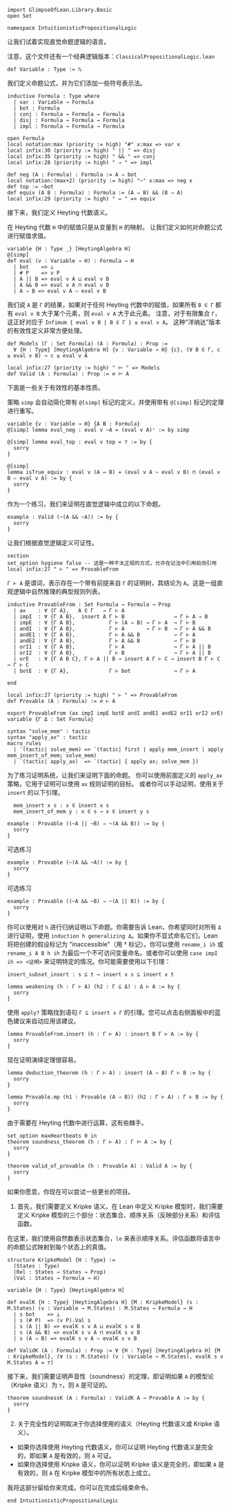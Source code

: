 ```lean
import GlimpseOfLean.Library.Basic
open Set

namespace IntuitionisticPropositionalLogic
```

让我们试着实现直觉命题逻辑的语言。

注意，这个文件还有一个经典逻辑版本：`ClassicalPropositionalLogic.lean`

```lean
def Variable : Type := ℕ
```

我们定义命题公式，并为它们添加一些符号表示法。

```lean
inductive Formula : Type where
  | var : Variable → Formula
  | bot : Formula
  | conj : Formula → Formula → Formula
  | disj : Formula → Formula → Formula
  | impl : Formula → Formula → Formula

open Formula
local notation:max (priority := high) "#" x:max => var x
local infix:30 (priority := high) " || " => disj
local infix:35 (priority := high) " && " => conj
local infix:28 (priority := high) " ⇒ " => impl

def neg (A : Formula) : Formula := A ⇒ bot
local notation:(max+2) (priority := high) "~" x:max => neg x
def top := ~bot
def equiv (A B : Formula) : Formula := (A ⇒ B) && (B ⇒ A)
local infix:29 (priority := high) " ⇔ " => equiv
```

接下来，我们定义 Heyting 代数语义。

在 Heyting 代数 `H` 中的赋值只是从变量到 `H` 的映射。
让我们定义如何对命题公式进行赋值求值。

```lean
variable {H : Type _} [HeytingAlgebra H]
@[simp]
def eval (v : Variable → H) : Formula → H
  | bot    => ⊥
  | # P    => v P
  | A || B => eval v A ⊔ eval v B
  | A && B => eval v A ⊓ eval v B
  | A ⇒ B => eval v A ⇨ eval v B
```

我们说 `A` 是 `Γ` 的结果，如果对于任何 Heyting 代数中的赋值，如果所有 `B ∈ Γ` 都有 `eval v B` 大于某个元素，则 `eval v A` 大于此元素。
注意，对于有限集合 `Γ`，这正好对应于 `Infimum { eval v B | B ∈ Γ } ≤ eval v A`。
这种“洋纳达”版本的有效性定义非常方便处理。

```lean
def Models (Γ : Set Formula) (A : Formula) : Prop :=
  ∀ {H : Type} [HeytingAlgebra H] {v : Variable → H} {c}, (∀ B ∈ Γ, c ≤ eval v B) → c ≤ eval v A

local infix:27 (priority := high) " ⊨ " => Models
def Valid (A : Formula) : Prop := ∅ ⊨ A
```

下面是一些关于有效性的基本性质。

策略 `simp` 会自动简化带有 `@[simp]` 标记的定义，并使用带有 `@[simp]` 标记的定理进行重写。

```lean
variable {v : Variable → H} {A B : Formula}
@[simp] lemma eval_neg : eval v ~A = (eval v A)ᶜ := by simp

@[simp] lemma eval_top : eval v top = ⊤ := by {
  sorry
}

@[simp]
lemma isTrue_equiv : eval v (A ⇔ B) = (eval v A ⇨ eval v B) ⊓ (eval v B ⇨ eval v A) := by {
  sorry
}
```

作为一个练习，我们来证明在直觉逻辑中成立的以下命题。

```lean
example : Valid (~(A && ~A)) := by {
  sorry
}
```

让我们根据直觉逻辑定义可证性。

```lean
section
set_option hygiene false -- 这是一种不太正规的方式，允许在记法中引用前向引用
local infix:27 " ⊢ " => ProvableFrom
```

`Γ ⊢ A` 是谓词，表示存在一个带有前提来自 `Γ` 的证明树，其结论为 `A`。这是一组直观逻辑中自然推理的典型规则列表。

```lean
inductive ProvableFrom : Set Formula → Formula → Prop
  | ax    : ∀ {Γ A},   A ∈ Γ   → Γ ⊢ A
  | impI  : ∀ {Γ A B},  insert A Γ ⊢ B                → Γ ⊢ A ⇒ B
  | impE  : ∀ {Γ A B},           Γ ⊢ (A ⇒ B) → Γ ⊢ A  → Γ ⊢ B
  | andI  : ∀ {Γ A B},           Γ ⊢ A       → Γ ⊢ B  → Γ ⊢ A && B
  | andE1 : ∀ {Γ A B},           Γ ⊢ A && B           → Γ ⊢ A
  | andE2 : ∀ {Γ A B},           Γ ⊢ A && B           → Γ ⊢ B
  | orI1  : ∀ {Γ A B},           Γ ⊢ A                → Γ ⊢ A || B
  | orI2  : ∀ {Γ A B},           Γ ⊢ B                → Γ ⊢ A || B
  | orE   : ∀ {Γ A B C}, Γ ⊢ A || B → insert A Γ ⊢ C → insert B Γ ⊢ C → Γ ⊢ C
  | botE  : ∀ {Γ A},             Γ ⊢ bot              → Γ ⊢ A

end

local infix:27 (priority := high) " ⊢ " => ProvableFrom
def Provable (A : Formula) := ∅ ⊢ A

export ProvableFrom (ax impI impE botE andI andE1 andE2 orI1 orI2 orE)
variable {Γ Δ : Set Formula}

syntax "solve_mem" : tactic
syntax "apply_ax" : tactic
macro_rules
  | `(tactic| solve_mem) => `(tactic| first | apply mem_insert | apply mem_insert_of_mem; solve_mem)
  | `(tactic| apply_ax)  => `(tactic| { apply ax; solve_mem })
```

为了练习证明系统，让我们来证明下面的命题。
你可以使用前面定义的 `apply_ax` 策略，它用于证明可以使用 `ax` 规则证明的目标。
或者你可以手动证明，使用关于 `insert` 的以下引理。
```
  mem_insert x s : x ∈ insert x s
  mem_insert_of_mem y : x ∈ s → x ∈ insert y s
```

```lean
example : Provable ((~A || ~B) ⇒ ~(A && B)) := by {
  sorry
}
```

可选练习

```lean
example : Provable (~(A && ~A)) := by {
  sorry
}
```

可选练习

```lean
example : Provable ((~A && ~B) ⇒ ~(A || B)) := by {
  sorry
}
```

你可以使用对 `h` 进行归纳证明以下命题。你需要告诉 Lean，你希望同时对所有 `Δ` 进行证明，使用 `induction h generalizing Δ`。如果你不显式命名它们，Lean 将把创建的假设标记为 "inaccessible"（用 † 标记）。你可以使用 `rename_i ih` 或 `rename_i A B h ih` 为最后一个不可访问变量命名。或者你可以使用 `case impI ih => <证明>` 来证明特定的情况。你可能需要使用以下引理：
```
insert_subset_insert : s ⊆ t → insert x s ⊆ insert x t
```

```lean
lemma weakening (h : Γ ⊢ A) (h2 : Γ ⊆ Δ) : Δ ⊢ A := by {
  sorry
}
```

使用 `apply?` 策略找到语句 `Γ ⊆ insert x Γ` 的引理。您可以点击右侧面板中的蓝色建议来自动应用该建议。

```lean
lemma ProvableFrom.insert (h : Γ ⊢ A) : insert B Γ ⊢ A := by {
  sorry
}
```

现在证明演绎定理很容易。

```lean
lemma deduction_theorem (h : Γ ⊢ A) : insert (A ⇒ B) Γ ⊢ B := by {
  sorry
}

lemma Provable.mp (h1 : Provable (A ⇒ B)) (h2 : Γ ⊢ A) : Γ ⊢ B := by {
  sorry
}
```

由于需要在 Heyting 代数中进行运算，这有些棘手。

```lean
set_option maxHeartbeats 0 in
theorem soundness_theorem (h : Γ ⊢ A) : Γ ⊨ A := by {
  sorry
}

theorem valid_of_provable (h : Provable A) : Valid A := by {
  sorry
}
```

如果你愿意，你现在可以尝试一些更长的项目。
1. 首先，我们需要定义 Kripke 语义。在 Lean 中定义 Kripke 模型时，我们需要定义 Kripke 模型的三个部分：状态集合、顺序关系（反映部分关系）和评估函数。

在这里，我们使用自然数表示状态集合，`le` 来表示顺序关系。评估函数将语言中的命题公式映射到每个状态上的真值。

```lean
structure KripkeModel {H : Type} :=
  (States : Type)
  (Rel : States → States → Prop)
  (Val : States → Formula → H)

variable {H : Type} [HeytingAlgebra H]

def evalK {H : Type} [HeytingAlgebra H] {M : KripkeModel} (s : M.States) (v : Variable → M.States) : M.States → Formula → H
  | s bot    => ⊥
  | s (# P)  => (v P).Val s
  | s (A || B) => evalK s v A ⊔ evalK s v B
  | s (A && B) => evalK s v A ⊓ evalK s v B
  | s (A ⇒ B) => evalK s v A ⇨ evalK s v B

def ValidK (A : Formula) : Prop := ∀ {H : Type} [HeytingAlgebra H] {M : KripkeModel}, (∀ (s : M.States) (v : Variable → M.States), evalK s v M.States A = ⊤)
```

接下来，我们需要证明声音性（soundness）的定理，即证明如果 `A` 的模型论（Kripke 语义）为 `⊤`，则 `A` 是可证的。

```lean
theorem soundnessK (A : Formula) : ValidK A → Provable A := by {
  sorry
}
```

2. 关于完全性的证明取决于你选择使用的语义（Heyting 代数语义或 Kripke 语义）。

- 如果你选择使用 Heyting 代数语义，你可以证明 Heyting 代数语义是完全的，即如果 `A` 是有效的，则 `A` 可证。
- 如果你选择使用 Kripke 语义，你可以证明 Kripke 语义是完全的，即如果 `A` 是有效的，则 `A` 在 Kripke 模型中的所有状态上成立。

我将这部分留给你来完成。你可以在完成后结束命令。

```lean
end IntuitionisticPropositionalLogic
```
